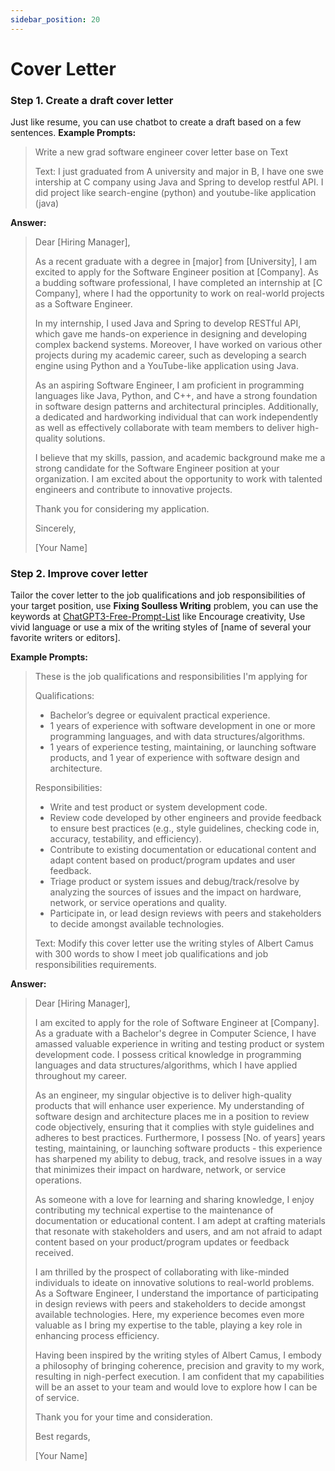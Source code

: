 ```yaml
---
sidebar_position: 20
---
```


# Cover Letter

### Step 1. Create a draft cover letter

Just like resume, you can use chatbot to create a draft based on a few sentences. 
**Example Prompts:**
> Write a new grad software engineer cover letter base on Text
> 
> Text: I just graduated from A university and major in B, I have one swe intership at C company using Java and Spring to develop restful API. I did project like search-engine (python) and youtube-like application (java)

**Answer:**
> Dear [Hiring Manager],
> 
> As a recent graduate with a degree in [major] from [University], I am excited to apply for the Software Engineer position at [Company]. As a budding software professional, I have completed an internship at [C Company], where I had the opportunity to work on real-world projects as a Software Engineer.
> 
> In my internship, I used Java and Spring to develop RESTful API, which gave me hands-on experience in designing and developing complex backend systems. Moreover, I have worked on various other projects during my academic career, such as developing a search engine using Python and a YouTube-like application using Java.
> 
> As an aspiring Software Engineer, I am proficient in programming languages like Java, Python, and C++, and have a strong foundation in software design patterns and architectural principles. Additionally, a dedicated and hardworking individual that can work independently as well as effectively collaborate with team members to deliver high-quality solutions.
> 
> I believe that my skills, passion, and academic background make me a strong candidate for the Software Engineer position at your organization. I am excited about the opportunity to work with talented engineers and contribute to innovative projects.
> 
> Thank you for considering my application.
> 
> Sincerely,
> 
> [Your Name]

### Step 2. Improve cover letter

Tailor the cover letter to the job qualifications and job responsibilities of your target position, use **Fixing Soulless Writing** problem, you can use the keywords at [ChatGPT3-Free-Prompt-List](https://github.com/mattnigh/ChatGPT3-Free-Prompt-List#prompt-refinement-fixing-soulless-writing) like Encourage creativity, Use vivid language or use a mix of the writing styles of [name of several your favorite writers or editors].


**Example Prompts:**
> These is the job qualifications and responsibilities I'm applying for
> 
> Qualifications: 
>   - Bachelor’s degree or equivalent practical experience.
>   - 1 years of experience with software development in one or more programming languages, and with data structures/algorithms.
>   - 1 years of experience testing, maintaining, or launching software products, and 1 year of experience with software design and architecture.
>
> Responsibilities:
>   - Write and test product or system development code.
>   - Review code developed by other engineers and provide feedback to ensure best practices (e.g., style guidelines, checking code in, accuracy, testability, and efficiency).
>   - Contribute to existing documentation or educational content and adapt content based on product/program updates and user feedback.
>   - Triage product or system issues and debug/track/resolve by analyzing the sources of issues and the impact on hardware, network, or service operations and quality.
>   - Participate in, or lead design reviews with peers and stakeholders to decide amongst available technologies.
> 
> Text: Modify this cover letter use the writing styles of Albert Camus with 300 words to show I meet job qualifications and job responsibilities requirements.

**Answer:**
> Dear [Hiring Manager],
> 
> I am excited to apply for the role of Software Engineer at [Company]. As a graduate with a Bachelor's degree in Computer Science, I have amassed valuable experience in writing and testing product or system development code. I possess critical knowledge in programming languages and data structures/algorithms, which I have applied throughout my career.
> 
> As an engineer, my singular objective is to deliver high-quality products that will enhance user experience. My understanding of software design and architecture places me in a position to review code objectively, ensuring that it complies with style guidelines and adheres to best practices. Furthermore, I possess [No. of years] years testing, maintaining, or launching software products - this experience has sharpened my ability to debug, track, and resolve issues in a way that minimizes their impact on hardware, network, or service operations.
> 
> As someone with a love for learning and sharing knowledge, I enjoy contributing my technical expertise to the maintenance of documentation or educational content. I am adept at crafting materials that resonate with stakeholders and users, and am not afraid to adapt content based on your product/program updates or feedback received.
> 
> I am thrilled by the prospect of collaborating with like-minded individuals to ideate on innovative solutions to real-world problems. As a Software Engineer, I understand the importance of participating in design reviews with peers and stakeholders to decide amongst available technologies. Here, my experience becomes even more valuable as I bring my expertise to the table, playing a key role in enhancing process efficiency.
> 
> Having been inspired by the writing styles of Albert Camus, I embody a philosophy of bringing coherence, precision and gravity to my work, resulting in nigh-perfect execution. I am confident that my capabilities will be an asset to your team and would love to explore how I can be of service.
> 
> Thank you for your time and consideration.
> 
> Best regards,
> 
> [Your Name]
